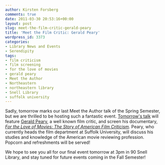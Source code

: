 ```yaml
---
author: Kirsten Forsberg
comments: true
date: 2011-03-30 20:53:16+00:00
layout: post
slug: meet-the-film-critic-gerald-peary
title: 'Meet the Film Critic: Gerald Peary'
wordpress_id: 3373
categories:
- Library News and Events
- Serendipity
tags:
- film criticism
- film screening
- for the love of movies
- gerald peary
- Meet the Author
- Northeastern
- northeastern library
- Snell Library
- suffolk university
---
```


Sadly, tomorrow marks our last Meet the Author talk of the Spring Semester, but we are thrilled to be hosting such a fantastic event. [Tomorrow's talk](http://www.lib.neu.edu/about_us/news_events/index.php#peary) will feature [Gerald Peary](http://geraldpeary.com/), a well known film critic, and screen his documentary, [_For the Love of Movies: The Story of American Film Criticism_](http://www.imdb.com/title/tt1241707/)_._ Peary, who currently heads the film department at Suffolk University, will discuss his studies and knowledge of the American movie reviewing profession. Popcorn and refreshments will be served!

We hope to see you all for our final event tomorrow at 3pm in 90 Snell Library, and stay tuned for future events coming in the Fall Semester!
